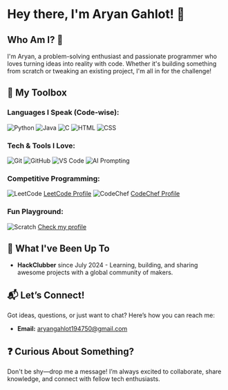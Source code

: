 
# Hey there, I'm Aryan Gahlot! 👋

## Who Am I? 🤔

I'm Aryan, a problem-solving enthusiast and passionate programmer who loves turning ideas into reality with code. Whether it's building something from scratch or tweaking an existing project, I'm all in for the challenge!

## 🚀 My Toolbox

### Languages I Speak (Code-wise):
![Python](https://img.shields.io/badge/-Python-3776AB?style=flat&logo=python&logoColor=white)
![Java](https://img.shields.io/badge/-Java-007396?style=flat&logo=java&logoColor=white)
![C](https://img.shields.io/badge/-C-A8B9CC?style=flat&logo=c&logoColor=white)
![HTML](https://img.shields.io/badge/-HTML-E34F26?style=flat&logo=html5&logoColor=white)
![CSS](https://img.shields.io/badge/-CSS-1572B6?style=flat&logo=css3&logoColor=white)

### Tech & Tools I Love:
![Git](https://img.shields.io/badge/-Git-F05032?style=flat&logo=git&logoColor=white)
![GitHub](https://img.shields.io/badge/-GitHub-181717?style=flat&logo=github&logoColor=white)
![VS Code](https://img.shields.io/badge/-VS_Code-007ACC?style=flat&logo=visual-studio-code&logoColor=white)
![AI Prompting](https://img.shields.io/badge/-AI_Prompting-4285F4?style=flat&logo=google&logoColor=white)

### Competitive Programming:
![LeetCode](https://img.shields.io/badge/-LeetCode-FE7F00?style=flat&logo=leetcode&logoColor=white) [LeetCode Profile](https://leetcode.com/u/Shadow-gard3n/)
![CodeChef](https://img.shields.io/badge/-CodeChef-5B4638?style=flat&logo=codechef&logoColor=white) [CodeChef Profile](https://www.codechef.com/users/shadow_gard3n/)

### Fun Playground:
![Scratch](https://img.shields.io/badge/-Scratch-4D97FF?style=flat&logo=scratch&logoColor=white) [Check my profile](https://scratch.mit.edu/users/Shadow-gard3n/)

## 📜 What I've Been Up To

- **HackClubber** since July 2024 - Learning, building, and sharing awesome projects with a global community of makers.

## 📬 Let’s Connect!

Got ideas, questions, or just want to chat? Here’s how you can reach me:
- **Email:** aryangahlot194750@gmail.com

## ❓ Curious About Something?

Don't be shy—drop me a message! I’m always excited to collaborate, share knowledge, and connect with fellow tech enthusiasts.

